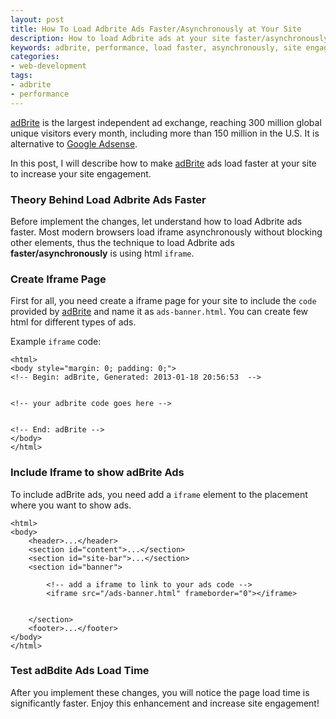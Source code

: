 ```yaml
---
layout: post
title: How To Load Adbrite Ads Faster/Asynchronously at Your Site
description: How to load Adbrite ads at your site faster/asynchronously for better performance.
keywords: adbrite, performance, load faster, asynchronously, site engagement
categories:
- web-development
tags:
- adbrite
- performance
---
```


[adBrite][adbrite] is the largest independent ad exchange, reaching 300 million global unique visitors every month, including more than 150 million in the U.S. It is alternative to [Google Adsense][adsense].

In this post, I will describe how to make [adBrite][adbrite] ads load faster at your site to increase your site engagement.

<!--more-->

### Theory Behind Load Adbrite Ads Faster
Before implement the changes, let understand how to load Adbrite ads faster. Most modern browsers load iframe asynchronously without blocking other elements, thus the technique to load Adbrite ads **faster/asynchronously** is using html `iframe`.

### Create Iframe Page
First for all, you need create a iframe page for your site to include the `code` provided by [adBrite][adbrite] and name it as `ads-banner.html`. You can create few html for different types of ads.

Example `iframe` code:

~~~
<html>
<body style="margin: 0; padding: 0;">
<!-- Begin: adBrite, Generated: 2013-01-18 20:56:53  -->


<!-- your adbrite code goes here -->


<!-- End: adBrite -->
</body>
</html>
~~~

### Include Iframe to show adBrite Ads
To include adBrite ads, you need add a `iframe` element to the placement where you want to show ads.

~~~
<html>
<body>
	<header>...</header>
	<section id="content">...</section>
	<section id="site-bar">...</section>
	<section id="banner">

		<!-- add a iframe to link to your ads code -->
		<iframe src="/ads-banner.html" frameborder="0"></iframe>


	</section>
	<footer>...</footer>
</body>
</html>
~~~

### Test adBdite Ads Load Time
After you implement these changes, you will notice the page load time is significantly faster. Enjoy this enhancement and increase site engagement!





[adbrite]: http://www.adbrite.com/
[adsense]: https://www.google.com/adsense/